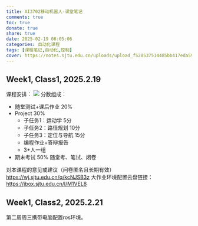 ```yaml
---
title: AI3702移动机器人-课堂笔记
comments: true
toc: true
donate: true
share: true
date: 2025-02-19 08:05:06
categories: 自动化课程
tags: [课程笔记,自动化,控制]
cover: https://notes.sjtu.edu.cn/uploads/upload_f528537514485bb417eda59aeb9690cf.png
---
```


## Week1, Class1, 2025.2.19

课程安排：
![](https://notes.sjtu.edu.cn/uploads/upload_4ca6c375d5e72e22a45555bc16f91920.png)
分数组成：
- 随堂测试+课后作业 20%
- Project 30%
  - 子任务1：运动学 5分
  - 子任务2：路径规划 10分
  - 子任务3：定位与导航 15分
  - 编程作业+答辩报告
  - 3+人一组
- 期末考试 50% 随堂考、笔试、闭卷

对本课程的意见或建议（问卷匿名且长期有效）https://wj.sjtu.edu.cn/q/kcNJSB3z
大作业环境配置云盘链接：https://jbox.sjtu.edu.cn/l/M1VEL8

## Week1, Class2, 2025.2.21

第二周周三携带电脑配置ros环境。

